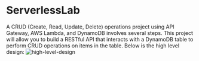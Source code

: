 # ServerlessLab
A CRUD (Create, Read, Update, Delete) operations project using API Gateway, AWS Lambda, and DynamoDB involves several steps. This project will allow you to build a RESTful API that interacts with a DynamoDB table to perform CRUD operations on items in the table.
Below is the high level design:
![high-level-design](https://github.com/manishsinghkuswaha/ServerlessLab/assets/47105557/05bf3923-9df5-452d-9246-ae37d8f03513)
